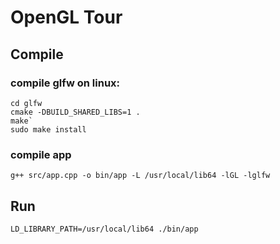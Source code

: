 # OpenGL Tour

## Compile

### compile glfw on linux:

```
cd glfw
cmake -DBUILD_SHARED_LIBS=1 .
make`
sudo make install
```

### compile app

`g++ src/app.cpp -o bin/app -L /usr/local/lib64 -lGL -lglfw`

## Run

`LD_LIBRARY_PATH=/usr/local/lib64 ./bin/app`
